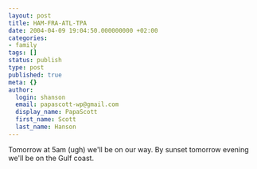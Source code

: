 ```yaml
---
layout: post
title: HAM-FRA-ATL-TPA
date: 2004-04-09 19:04:50.000000000 +02:00
categories:
- family
tags: []
status: publish
type: post
published: true
meta: {}
author:
  login: shanson
  email: papascott-wp@gmail.com
  display_name: PapaScott
  first_name: Scott
  last_name: Hanson
---
```

<p>Tomorrow at 5am (ugh) we'll be on our way. By sunset tomorrow evening we'll be on the Gulf coast.</p>
